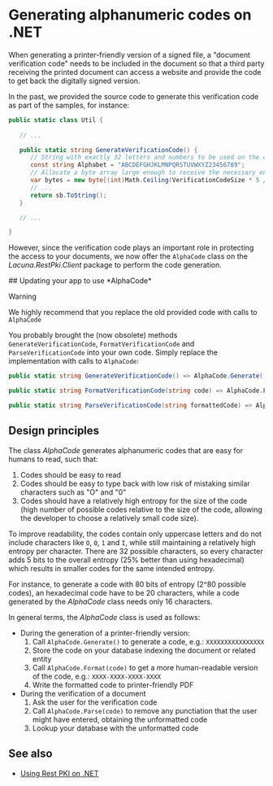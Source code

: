 ﻿# Generating alphanumeric codes on .NET

When generating a printer-friendly version of a signed file, a "document verification code" needs to be included in the
document so that a third party receiving the printed document can access a website and provide the code to get back the
digitally signed version.

In the past, we provided the source code to generate this verification code as part of the samples, for instance:

```cs
public static class Util {
   
   // ...

   public static string GenerateVerificationCode() {
      // String with exactly 32 letters and numbers to be used on the codes.
      const string Alphabet = "ABCDEFGHJKLMNPQRSTUVWXYZ23456789";
      // Allocate a byte array large enough to receive the necessary entropy
      var bytes = new byte[(int)Math.Ceiling(VerificationCodeSize * 5 / 8.0)];
      // ...
      return sb.ToString();
   }

   // ...

}
```

However, since the verification code plays an important role in protecting the access to your documents, we now offer
the `AlphaCode` class on the *Lacuna.RestPki.Client* package to perform the code generation.

<a name="update-code">
## Updating your app to use *AlphaCode*

> [!WARNING]
> We highly recommend that you replace the old provided code with calls to `AlphaCode`

You probably brought the (now obsolete) methods `GenerateVerificationCode`, `FormatVerificationCode` and `ParseVerificationCode`
into your own code. Simply replace the implementation with calls to `AlphaCode`:

```cs
public static string GenerateVerificationCode() => AlphaCode.Generate();

public static string FormatVerificationCode(string code) => AlphaCode.Format(code);

public static string ParseVerificationCode(string formattedCode) => AlphaCode.Parse(code);
```

## Design principles

The class *AlphaCode* generates alphanumeric codes that are easy for humans to read, such that:

1. Codes should be easy to read
1. Codes should be easy to type back with low risk of mistaking similar characters such as "O" and "0"
1. Codes should have a relatively high entropy for the size of the code (high number of possible codes relative to the size of the code, allowing the developer
   to choose a relatively small code size).

To improve readability, the codes contain only uppercase letters and do not include characters like `O`, `0`, `1` and `I`, while
still maintaining a relatively high entropy per character. There are 32 possible characters, so every character adds 5 bits to the overall
entropy (25% better than using hexadecimal) which results in smaller codes for the same intended entropy.

For instance, to generate a code with 80 bits of entropy (2^80 possible codes), an hexadecimal code have to be 20 characters, while a code generated
by the *AlphaCode* class needs only 16 characters.

In general terms, the *AlphaCode* class is used as follows:

* During the generation of a printer-friendly version:
  1. Call `AlphaCode.Generate()` to generate a code, e.g.: `XXXXXXXXXXXXXXXX`
  1. Store the code on your database indexing the document or related entity
  1. Call `AlphaCode.Format(code)` to get a more human-readable version of the code, e.g.: `XXXX-XXXX-XXXX-XXXX`
  1. Write the formatted code to printer-friendly PDF
* During the verification of a document
  1. Ask the user for the verification code
  1. Call `AlphaCode.Parse(code)` to remove any punctiation that the user might have entered, obtaining the unformatted code
  1. Lookup your database with the unformatted code

## See also

* [Using Rest PKI on .NET](index.md)
